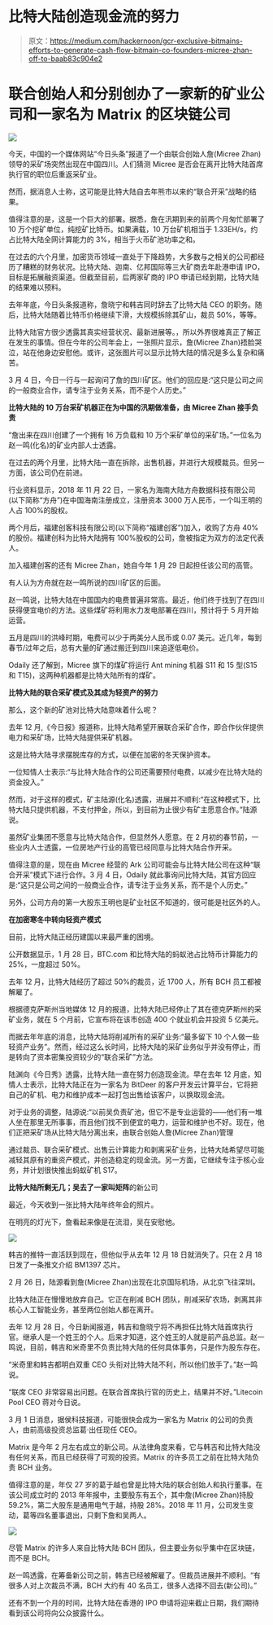 # 比特大陆创造现金流的努力

> 原文：<https://medium.com/hackernoon/gcr-exclusive-bitmains-efforts-to-generate-cash-flow-bitmain-co-founders-micree-zhan-off-to-baab83c904e2>

# 联合创始人和分别创办了一家新的矿业公司和一家名为 Matrix 的区块链公司

![](img/8bae6f45ff86dbec885ed5cab926d9a1.png)

今天，中国的一个媒体网站“今日头条”报道了一个由联合创始人詹(Micree Zhan)领导的采矿场突然出现在中国四川。人们猜测 Micree 是否会在离开比特大陆首席执行官的职位后重返采矿业。

然而，据消息人士称，这可能是比特大陆自去年熊市以来的“联合开采”战略的结果。

值得注意的是，这是一个巨大的部署。据悉，詹在汛期到来的前两个月匆忙部署了 10 万个挖矿单位，纯挖矿比特币。如果满载，10 万台矿机相当于 1.33EH/s，约占比特大陆全网计算能力的 3%，相当于火币矿池功率之和。

在过去的六个月里，加密货币领域一直处于下降趋势，大多数与之相关的公司都经历了糟糕的财务状况。比特大陆、迦南、亿邦国际等三大矿商去年赴港申请 IPO，目标是拓展融资渠道。但截至目前，后两家矿商的 IPO 申请已经到期，比特大陆的结果难以预料。

去年年底，今日头条报道称，詹晓宁和韩吉同时辞去了比特大陆 CEO 的职务。随后，比特大陆随着比特币价格继续下滑，大规模拆除其矿山，裁员 50%，等等。

比特大陆官方很少透露其真实经营状况、最新进展等。，所以外界很难真正了解正在发生的事情。但在今年的公司年会上，一张照片显示，詹(Micree Zhan)捂脸哭泣，站在他身边安慰他。或许，这张图片可以显示比特大陆的情况是多么复杂和痛苦。

3 月 4 日，今日一行与一起询问了詹的四川矿区。他们的回应是:“这只是公司之间的一般商业合作，请专注于业务关系，而不是个人历史。”

**比特大陆的 10 万台采矿机器正在为中国的汛期做准备，由 Micree Zhan 接手负责**

“詹出来在四川创建了一个拥有 16 万负载和 10 万个采矿单位的采矿场。”一位名为赵一鸣(化名)的矿业内部人士透露。

在过去的两个月里，比特大陆一直在拆除，出售机器，并进行大规模裁员。但另一方面，该公司仍在前进。

行业资料显示，2018 年 11 月 22 日，一家名为海南大陆方舟数据科技有限公司(以下简称“方舟”)在中国海南注册成立，注册资本 3000 万人民币，一个叫王明的人占 100%的股权。

两个月后，福建创客科技有限公司(以下简称“福建创客”)加入，收购了方舟 40%的股份。福建创科为比特大陆拥有 100%股权的公司，詹被指定为双方的法定代表人。

加入福建创客的还有 Micree Zhan，她自今年 1 月 29 日起担任该公司的高管。

有人认为方舟就在赵一鸣所说的四川矿区的后面。

赵一鸣说，比特大陆在中国国内的电费普遍非常高。最近，他们终于找到了在四川获得便宜电价的方法。这些煤矿将利用水力发电部署在四川，预计将于 5 月开始运营。

五月是四川的洪峰时期，电费可以少于两美分人民币或 0.07 美元。近几年，每到春节/过年之后，总有大量的矿通过搬迁到四川来追逐低电价。

Odaily 还了解到，Micree 旗下的煤矿将运行 Ant mining 机器 S11 和 15 型(S15 和 T15)，这两种机器都是比特大陆所有的煤矿。

**比特大陆的联合采矿模式及其成为轻资产的努力**

那么，这个新的矿池对比特大陆意味着什么呢？

去年 12 月,《今日报》报道称，比特大陆希望开展联合采矿合作，即合作伙伴提供电力和采矿场，比特大陆提供采矿机器。

这是比特大陆寻求摆脱库存的方式，以便在加密的冬天保护资本。

一位知情人士表示:“与比特大陆合作的公司还需要预付电费，以减少在比特大陆的资金投入。”

然而，对于这样的模式，矿主陆源(化名)透露，进展并不顺利:“在这种模式下，比特大陆只提供机器，不支付押金，所以，到目前为止很少有矿主愿意合作。”陆源说。

虽然矿业集团不愿意与比特大陆合作，但显然外人愿意。在 2 月初的春节前，一些业内人士透露，一位房地产行业的高管已经同意与比特大陆合作开采。

值得注意的是，现在由 Micree 经营的 Ark 公司可能会与比特大陆公司在这种“联合开采”模式下进行合作。3 月 4 日，Odaily 就此事询问比特大陆，其官方回应是:“这只是公司之间的一般商业合作，请专注于业务关系，而不是个人历史。”

另外，公司方舟的第一大股东王明也是矿业社区不知道的，很可能是社区外的人。

**在加密寒冬中转向轻资产模式**

目前，比特大陆正经历建国以来最严重的困境。

公开数据显示，1 月 28 日，BTC.com 和比特大陆的蚂蚁池占比特币计算能力的 25%，一度超过 50%。

去年 12 月，比特大陆经历了超过 50%的裁员，近 1700 人，所有 BCH 员工都被解雇了。

根据德克萨斯州当地媒体 12 月的报道，比特大陆已经停止了其在德克萨斯州的采矿业务，就在 5 个月前，它宣布将在该市创造 400 个就业机会并投资 5 亿美元。

而据去年年底的消息，比特大陆将削减所有的采矿业务:“最多留下 10 个人做一些轻资产业务”。然而，经过这么长时间，比特大陆的采矿业务似乎并没有停止，而是转向了资本密集投资较少的“联合采矿”方法。

陆渊向《今日秀》透露，比特大陆一直在努力创造现金流。早在去年 12 月底，知情人士表示，比特大陆正在为一家名为 BitDeer 的客户开发云计算平台，它将把自己的矿机、电力和维护成本一起打包出售给该客户，以换取现金流。

对于业务的调整，陆源说:“以前吴负责矿池，但它不是专业运营的——他们有一堆人坐在那里无所事事，而且他们找不到便宜的电力，运营和维护也不好。现在，他们正把采矿场从比特大陆分离出来，由联合创始人詹(Micree Zhan)管理

通过裁员、联合采矿模式、出售云计算能力和剥离采矿业务，比特大陆希望尽可能减轻其原有的重资产模式，并创造稳定的现金流。另一方面，它继续专注于核心业务，并计划很快推出蚂蚁矿机 S17。

**比特大陆所剩无几；吴去了一家叫矩阵**的新公司

最近，今天收到一张比特大陆年终年会的照片。

在明亮的灯光下，詹看起来像是在流泪，吴在安慰他。

![](img/8476cbd7df0108d499e82110bfb9f6cc.png)

韩吉的推特一直活跃到现在，但他似乎从去年 12 月 18 日就消失了。只在 2 月 18 日发了一条推文介绍 BM1397 芯片。

2 月 26 日，陆源看到詹(Micree Zhan)出现在北京国际机场，从北京飞往深圳。

比特大陆正在慢慢地放弃自己。它正在削减 BCH 团队，削减采矿农场，剥离其非核心人工智能业务，甚至两位创始人都在离开。

去年 12 月 28 日，今日新闻报道，韩吉和詹晓宁将不再担任比特大陆首席执行官。继承人是一个姓王的个人。后来才知道，这个姓王的人就是前产品总监。赵一鸣说，目前，韩吉和米奇里不负责比特大陆的任何具体事务，只是作为股东存在。

“米奇里和韩吉都明白双重 CEO 头衔对比特大陆不利，所以他们放手了。”赵一鸣说。

“联席 CEO 非常容易出问题。在联合首席执行官的历史上，结果并不好。”Litecoin Pool CEO 蒋对今日说。

3 月 1 日消息，据侯科技报道，可能很快会成为一家名为 Matrix 的公司的负责人，由前高级投资总监葛·出任现任 CEO。

Matrix 是今年 2 月左右成立的新公司。从法律角度来看，它与韩吉和比特大陆没有任何关系，而且已经获得了可观的投资。Matrix 的许多员工之前在比特大陆负责 BCH 业务。

值得注意的是，年仅 27 岁的葛于越也曾是比特大陆的联合创始人和执行董事。在该公司成立时的 2013 年年报中，主要股东有五个，其中詹(Micree Zhan)持股 59.2%，第二大股东是通用电气于越，持股 28%。2018 年 11 月，公司发生变动，葛等四名董事退出，只剩下詹和吴两人。

![](img/7b597def9931432eba271c962a7f3a52.png)

尽管 Matrix 的许多人来自比特大陆·BCH 团队，但主要业务似乎集中在区块链，而不是 BCH。

赵一鸣透露，在筹备新公司之前，韩吉已经被解雇了。但裁员进展并不顺利。“有很多人对上次裁员不满，BCH 大约有 40 名员工，很多人选择不回去(新公司)。”

还有不到一个月的时间，比特大陆在香港的 IPO 申请将迎来截止日期，我们期待看到该公司将向公众披露什么。